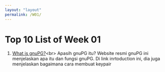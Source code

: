 ```yaml
---
layout: "layout"
permalink: /W01/
---
```


# Top 10 List of Week 01

1. [What is gnuPG?](https://www.gnupg.org/gph/en/manual/c14.html#:~:text=GnuPG%20is%20a%20tool%20for,authenticating%20documents%20with%20digital%20signatures.)<br>
Apasih gnuPG itu? Website resmi gnuPG ini menjelaskan apa itu dan fungsi gnuPG. Di link inrtoduction ini, dia juga menjelaskan bagaimana cara membuat keypair

